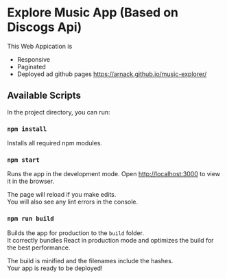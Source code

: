 # Explore Music App (Based on Discogs Api)

This Web Appication is 
 - Responsive
 - Paginated
 - Deployed ad github pages https://arnack.github.io/music-explorer/

## Available Scripts

In the project directory, you can run:

### `npm install`
Installs all required npm modules.

### `npm start`

Runs the app in the development mode.
Open [http://localhost:3000](http://localhost:3000) to view it in the browser.

The page will reload if you make edits.\
You will also see any lint errors in the console.

### `npm run build`

Builds the app for production to the `build` folder.\
It correctly bundles React in production mode and optimizes the build for the best performance.

The build is minified and the filenames include the hashes.\
Your app is ready to be deployed!
